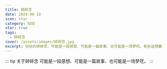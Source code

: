 ```yaml
---
title: 碎碎念
date: 2024-08-18
icon: star
category: 哒哒
star: true
tags:
  - 碎碎念
cover: /assets/images/碎碎念.jpg
excerpt: 哒哒的碎碎念，可能是一段感想、可能是一篇故事、也可能是一场梦呓。有些话想藏，倒不如说出来痛快。
---
```


::: tip 关于碎碎念
可能是一段感想、可能是一篇故事、也可能是一场梦呓。
:::

<LittleTalk arr='[
    {"time": "2024-08-18", "content": "今天全国计算机设计大赛人工智能赛道也已经顺利结束了，班上有同学成功拿下了国一，对于他们的付出拿下的成就我表示由衷的祝贺🎉🎉。心里暗暗有些酸痛😎，不过也没有什么特别灰心的，来年再战！"},
	  {"time": "2024-08-20", "content": "黑猴今天开测了，祝国产3A游戏越来越多、越来越好，内容也多元化起来！可惜俺没得能力拿下，以后补票。🫡"},
    {"time": "2024-08-20", "content": "黑猴很好玩，使我的金箍棒旋转。家庭共享游玩同学的，无奈打了一晚的佛脸大老鼠（幽魂）。悲哉！"},
    {"time": "2024-08-23", "content": "今天顺利通关黑猴第二章，虎先锋算是给猴头撑死的！"}
]'></LittleTalk>